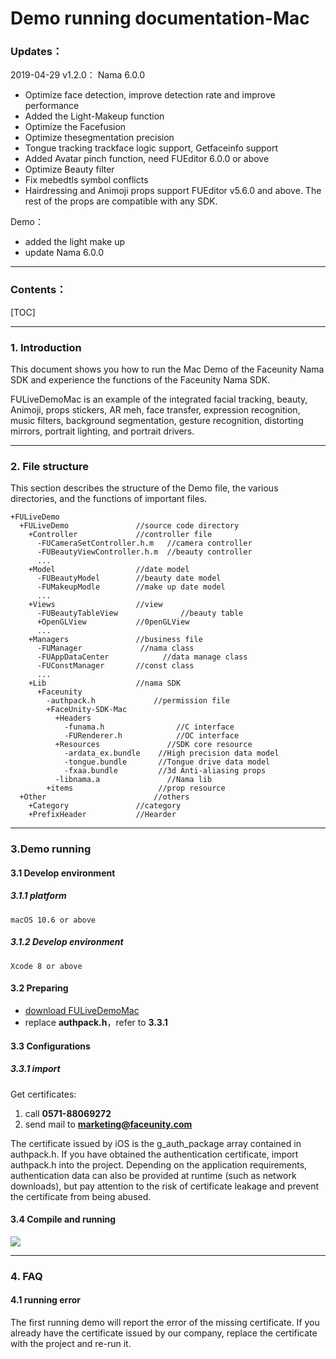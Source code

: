 # Demo running documentation-Mac  



### Updates：

2019-04-29 v1.2.0： Nama 6.0.0

- Optimize face detection, improve detection rate and improve performance
- Added the Light-Makeup function 
- Optimize the Facefusion 
- Optimize thesegmentation precision
- Tongue tracking trackface logic support, Getfaceinfo support
- Added Avatar pinch function, need FUEditor 6.0.0 or above
- Optimize Beauty filter 
- Fix mebedtls symbol conflicts
- Hairdressing and Animoji props support FUEditor v5.6.0 and above. The rest of the props are compatible with any SDK.

Demo：
- added the light make up
-  update Nama 6.0.0

------
### Contents：
[TOC]

------
### 1. Introduction 
This document shows you how to run the Mac Demo of the Faceunity Nama SDK and experience the functions of the Faceunity Nama SDK. 

FULiveDemoMac is an example of the integrated facial tracking, beauty, Animoji, props stickers, AR meh, face transfer, expression recognition, music filters, background segmentation, gesture recognition, distorting mirrors, portrait lighting, and portrait drivers.

------
### 2. File structure
This section describes the structure of the Demo file, the various directories, and the functions of important files.

```
+FULiveDemo
  +FULiveDemo 			  	//source code directory
    +Controller             //controller file
      -FUCameraSetController.h.m   //camera controller
      -FUBeautyViewController.h.m  //beauty controller
      ...
    +Model                  //date model
      -FUBeautyModel        //beauty date model
      -FUMakeupModle        //make up date model
      ...
    +Views                  //view  
      -FUBeautyTableView              //beauty table
      +OpenGLView           //0penGLView 
      ...  
    +Managers				//business file 
      -FUManager             //nama class 
      -FUAppDataCenter       	  //data manage class
      -FUConstManager       //const class
      ...
    +Lib                    //nama SDK  
      +Faceunity
        -authpack.h             //permission file
        +FaceUnity-SDK-Mac
          +Headers
            -funama.h                //C interface
            -FURenderer.h            //OC interface
          +Resources               //SDK core resource 
            -ardata_ex.bundle    //High precision data model
            -tongue.bundle       //Tongue drive data model
            -fxaa.bundle         //3d Anti-aliasing props
          -libnama.a               //Nama lib
        +items                   //prop resource 
  +Other						//others
    +Category               //category
    +PrefixHeader           //Hearder
```

------
### 3.Demo running  

#### 3.1 Develop environment
##### 3.1.1 platform
```
macOS 10.6 or above
```
##### 3.1.2 Develop environment
```
Xcode 8 or above
```

#### 3.2 Preparing 
- [download FULiveDemoMac](https://github.com/Faceunity/FULiveDemoMac)
- replace **authpack.h**，refer to **3.3.1**

#### 3.3 Configurations
##### 3.3.1 import
Get certificates:

1. call **0571-88069272** 
2. send mail to **marketing@faceunity.com** 

The certificate issued by iOS is the g_auth_package array contained in authpack.h. If you have obtained the authentication certificate, import authpack.h into the project. Depending on the application requirements, authentication data can also be provided at runtime (such as network downloads), but pay attention to the risk of certificate leakage and prevent the certificate from being abused.

#### 3.4 Compile and running
![](./imgs/runDemo.jpg)

------
### 4. FAQ 

#### 4.1 running error

The first running demo will report the error of the missing certificate. If you already have the certificate issued by our company, replace the certificate with the project and re-run it.

